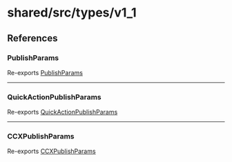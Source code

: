 # shared/src/types/v1\_1

## References

### PublishParams

Re-exports [PublishParams](OutputParams.types/interfaces/publish-params/index.md)

***

### QuickActionPublishParams

Re-exports [QuickActionPublishParams](OutputParams.types/interfaces/quick-action-publish-params/index.md)

***

### CCXPublishParams

Re-exports [CCXPublishParams](OutputParams.types/interfaces/CCXpublish-params.md)
